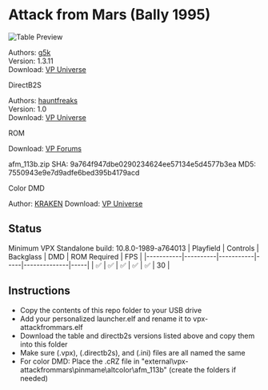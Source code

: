# Attack from Mars (Bally 1995)

![Table Preview](https://vpuniverse.com/downloads/monthly_2023_10/afm-g5k-1.311-pups.jpg.6ef012c919b274077abee94112a08f12.jpg)

Authors: [g5k](https://vpuniverse.com/profile/14065-g5k/)  
Version: 1.3.11  
Download: [VP Universe](https://vpuniverse.com/files/file/16113-attack-from-mars-bally-1995-g5k-1311vpx/)

DirectB2S

Authors: [hauntfreaks](https://vpuniverse.com/profile/5216-hauntfreaks/)  
Version: 1.0  
Download: [VP Universe](https://vpuniverse.com/files/file/12165-attack-from-mars-bally-1995-b2s-with-full-dmd/)

ROM

Download: [VP Forums](https://www.vpforums.org/index.php?app=downloads&showfile=1340)

afm_113b.zip
SHA: 9a764f947dbe0290234624ee57134e5d4577b3ea
MD5: 7550943e9e7d9adfe6bed395b4179acd

Color DMD

Author: [KRAKEN](https://vpuniverse.com/profile/35517-kraken/)
Download: [VP Universe](https://vpuniverse.com/files/file/19896-attack-from-mars-serum-colorization/)

## Status 

Minimum VPX Standalone build: 10.8.0-1989-a764013
| Playfield | Controls | Backglass | DMD | ROM Required | FPS | 
|-----------|----------|-----------|-----|--------------|-----|
| :white_check_mark: | :white_check_mark: | :white_check_mark: | :white_check_mark: | :white_check_mark: | 30 |

## Instructions

- Copy the contents of this repo folder to your USB drive
- Add your personalized launcher.elf and rename it to vpx-attackfrommars.elf
- Download the table and directb2s versions listed above and copy them into this folder
- Make sure (.vpx), (.directb2s), and (.ini) files are all named the same
- For color DMD: Place the .cRZ file in "external\vpx-attackfrommars\pinmame\altcolor\afm_113b" (create the folders if needed)
